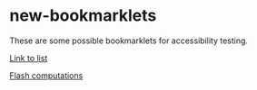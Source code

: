 # new-bookmarklets

These are some possible bookmarklets for accessibility testing. 



[Link to list](bookmarklets.md)

[Flash computations](rgbcompute_d.html)
